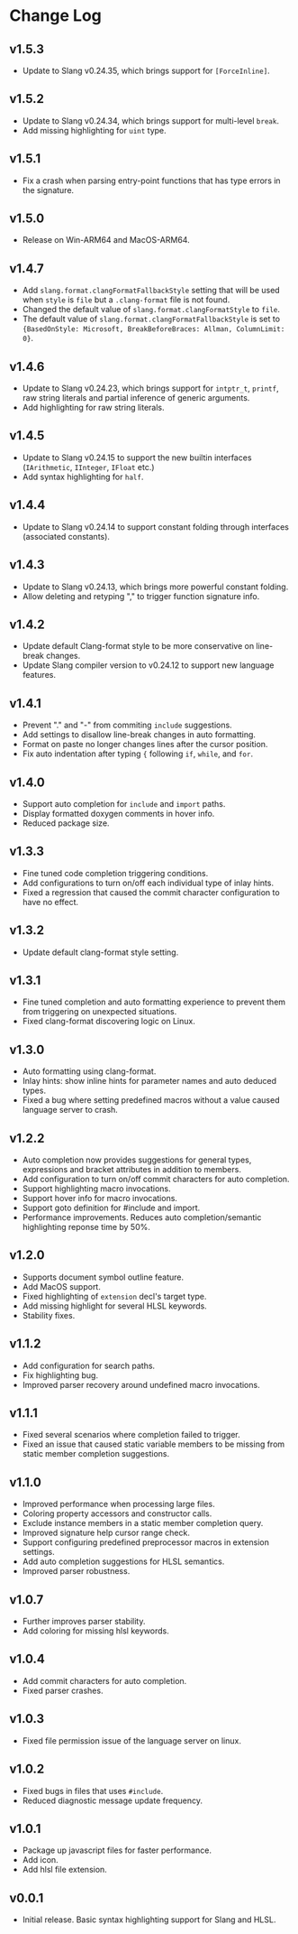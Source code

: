 # Change Log
## v1.5.3
- Update to Slang v0.24.35, which brings support for `[ForceInline]`.

## v1.5.2
- Update to Slang v0.24.34, which brings support for multi-level `break`.
- Add missing highlighting for `uint` type.

## v1.5.1
- Fix a crash when parsing entry-point functions that has type errors in the signature.

## v1.5.0
- Release on Win-ARM64 and MacOS-ARM64.

## v1.4.7
- Add `slang.format.clangFormatFallbackStyle` setting that will be used when `style` is `file` but a `.clang-format` file is not found.
- Changed the default value of `slang.format.clangFormatStyle` to `file`.
- The default value of `slang.format.clangFormatFallbackStyle` is set to `{BasedOnStyle: Microsoft, BreakBeforeBraces: Allman, ColumnLimit: 0}`.

## v1.4.6
- Update to Slang v0.24.23, which brings support for `intptr_t`, `printf`, raw string literals and partial inference of generic arguments.
- Add highlighting for raw string literals.

## v1.4.5
- Update to Slang v0.24.15 to support the new builtin interfaces (`IArithmetic`, `IInteger`, `IFloat` etc.)
- Add syntax highlighting for `half`.

## v1.4.4
- Update to Slang v0.24.14 to support constant folding through interfaces (associated constants).

## v1.4.3
- Update to Slang v0.24.13, which brings more powerful constant folding.
- Allow deleting and retyping "," to trigger function signature info.

## v1.4.2
- Update default Clang-format style to be more conservative on line-break changes.
- Update Slang compiler version to v0.24.12 to support new language features.

## v1.4.1
- Prevent "." and "-" from commiting `include` suggestions.
- Add settings to disallow line-break changes in auto formatting.
- Format on paste no longer changes lines after the cursor position.
- Fix auto indentation after typing `{` following `if`, `while`, and `for`.

## v1.4.0
- Support auto completion for `include` and `import` paths.
- Display formatted doxygen comments in hover info.
- Reduced package size.

## v1.3.3
- Fine tuned code completion triggering conditions.
- Add configurations to turn on/off each individual type of inlay hints.
- Fixed a regression that caused the commit character configuration to have no effect.

## v1.3.2
- Update default clang-format style setting.

## v1.3.1
- Fine tuned completion and auto formatting experience to prevent them from triggering on unexpected situations.
- Fixed clang-format discovering logic on Linux.

## v1.3.0
- Auto formatting using clang-format.
- Inlay hints: show inline hints for parameter names and auto deduced types.
- Fixed a bug where setting predefined macros without a value caused language server to crash.

## v1.2.2
- Auto completion now provides suggestions for general types, expressions and bracket attributes in addition to members.
- Add configuration to turn on/off commit characters for auto completion.
- Support highlighting macro invocations.
- Support hover info for macro invocations.
- Support goto definition for #include and import.
- Performance improvements. Reduces auto completion/semantic highlighting reponse time by 50%.

## v1.2.0
- Supports document symbol outline feature.
- Add MacOS support.
- Fixed highlighting of `extension` decl's target type.
- Add missing highlight for several HLSL keywords.
- Stability fixes.

## v1.1.2
- Add configuration for search paths.
- Fix highlighting bug.
- Improved parser recovery around undefined macro invocations.

## v1.1.1
- Fixed several scenarios where completion failed to trigger.
- Fixed an issue that caused static variable members to be missing from static member completion suggestions.

## v1.1.0
- Improved performance when processing large files.
- Coloring property accessors and constructor calls.
- Exclude instance members in a static member completion query.
- Improved signature help cursor range check.
- Support configuring predefined preprocessor macros in extension settings.
- Add auto completion suggestions for HLSL semantics.
- Improved parser robustness.

## v1.0.7
- Further improves parser stability.
- Add coloring for missing hlsl keywords.

## v1.0.4
- Add commit characters for auto completion.
- Fixed parser crashes.

## v1.0.3
- Fixed file permission issue of the language server on linux.

## v1.0.2
- Fixed bugs in files that uses `#include`.
- Reduced diagnostic message update frequency.

## v1.0.1
- Package up javascript files for faster performance.
- Add icon.
- Add hlsl file extension.

## v0.0.1
- Initial release. Basic syntax highlighting support for Slang and HLSL.
